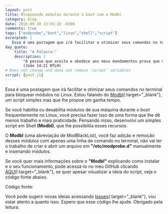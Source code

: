 ```yaml
---
layout: post
title: Bloqueando módulos durante o boot com o Modbl
category: blog
date: 2015-09-30 13:55:19 -0300
comments: true
tags: ["modprobe","boot","linux","shell","script"]
excerpted: |
   Essa é uma postagem que irá facilitar e otimizar seus comandos no terminal para bloquear módulos no Linux. Estou falando do Modbl, um script simples mas que lhe propoe um ganha tempo.
day_quote:
    title: "A Palavra:"
    description: |
        "A pessoa que aceita e obedece aos meus mandamentos prova que me ama. E a pessoa que me ama será amado pelo meu Pai, e eu também a amarei e lhe mostrarei quem sou." <br>
        (João 14:21 NTLH)
# Does not change and does not remove 'script' variables
script: [post.js]
---
```


Essa é uma postagem que irá facilitar e otimizar seus comandos no terminal para bloquear módulos no Linux. Estou falando do [Modbl](https://github.com/williamcanin/modbl){:target="_blank"}, um script simples mas que lhe propoe um ganha tempo.

Se você habilita ou desabilita módulos de sua máquina durante o boot frequentemente no Linux, você precisa fazer isso de uma forma que lhe dê menos trabalho e mais praticidade. Pensando nisso, desenvolvi um simples script em Shell **(Modbl)**, que lhe possibilita esses recursos.

O **Modbl** (uma abreviação de ModBlackList), você faz adição e remoção desses módulos com apenas uma linha de comando no terminal, não vai ter o trabalho de criar e abrir um arquivo em **"/etc/modprobe.d"** manualmente e inseriando módulos.

Se você quer mais informações sobre o **"Modbl"** explicando como instalar e o seu funcionamento, pode acessá-lo no meu GitHub clicando [AQUI](https://github.com/williamcanin/modbl){:target="_blank"}, se quer apesar visualizar a ideia do script, veja o código fonte abaixo.

Código fonte:

Você pode sugerir novas ideias acessando [Issues](https://github.com/williamcanin/modbl/issues){:target="_blank"}, vou estar atento a quanto isso. Espero que esse código lhe ajude. Obrigado pela leitura.

